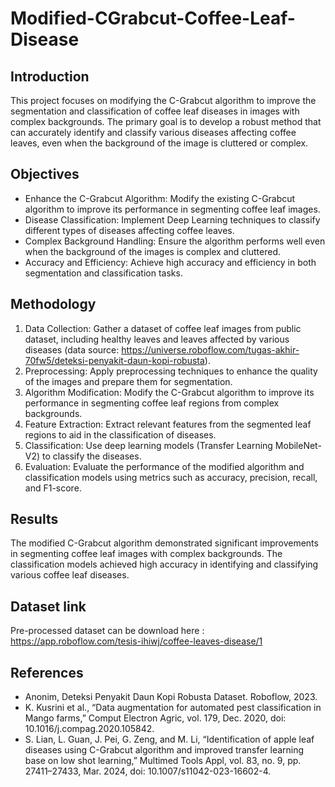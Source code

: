 # Modified-CGrabcut-Coffee-Leaf-Disease

## Introduction
This project focuses on modifying the C-Grabcut algorithm to improve the segmentation and classification of coffee leaf diseases in images with complex backgrounds. The primary goal is to develop a robust method that can accurately identify and classify various diseases affecting coffee leaves, even when the background of the image is cluttered or complex.

## Objectives
- Enhance the C-Grabcut Algorithm: Modify the existing C-Grabcut algorithm to improve its performance in segmenting coffee leaf images.
- Disease Classification: Implement Deep Learning techniques to classify different types of diseases affecting coffee leaves.
- Complex Background Handling: Ensure the algorithm performs well even when the background of the images is complex and cluttered.
- Accuracy and Efficiency: Achieve high accuracy and efficiency in both segmentation and classification tasks.

## Methodology
1. Data Collection: Gather a dataset of coffee leaf images from public dataset, including healthy leaves and leaves affected by various diseases (data source: https://universe.roboflow.com/tugas-akhir-70fw5/deteksi-penyakit-daun-kopi-robusta).
2. Preprocessing: Apply preprocessing techniques to enhance the quality of the images and prepare them for segmentation.
3. Algorithm Modification: Modify the C-Grabcut algorithm to improve its performance in segmenting coffee leaf regions from complex backgrounds.
4. Feature Extraction: Extract relevant features from the segmented leaf regions to aid in the classification of diseases.
5. Classification: Use deep learning models (Transfer Learning MobileNet-V2) to classify the diseases.
6. Evaluation: Evaluate the performance of the modified algorithm and classification models using metrics such as accuracy, precision, recall, and F1-score.

## Results
The modified C-Grabcut algorithm demonstrated significant improvements in segmenting coffee leaf images with complex backgrounds. The classification models achieved high accuracy in identifying and classifying various coffee leaf diseases.

## Dataset link
Pre-processed dataset can be download here : https://app.roboflow.com/tesis-ihiwj/coffee-leaves-disease/1

## References
- Anonim, Deteksi Penyakit Daun Kopi Robusta Dataset. Roboflow, 2023.
- K. Kusrini et al., “Data augmentation for automated pest classification in Mango farms,” Comput Electron Agric, vol. 179, Dec. 2020, doi: 10.1016/j.compag.2020.105842.
- S. Lian, L. Guan, J. Pei, G. Zeng, and M. Li, “Identification of apple leaf diseases using C-Grabcut algorithm and improved transfer learning base on low shot learning,” Multimed Tools Appl, vol. 83, no. 9, pp. 27411–27433, Mar. 2024, doi: 10.1007/s11042-023-16602-4.
